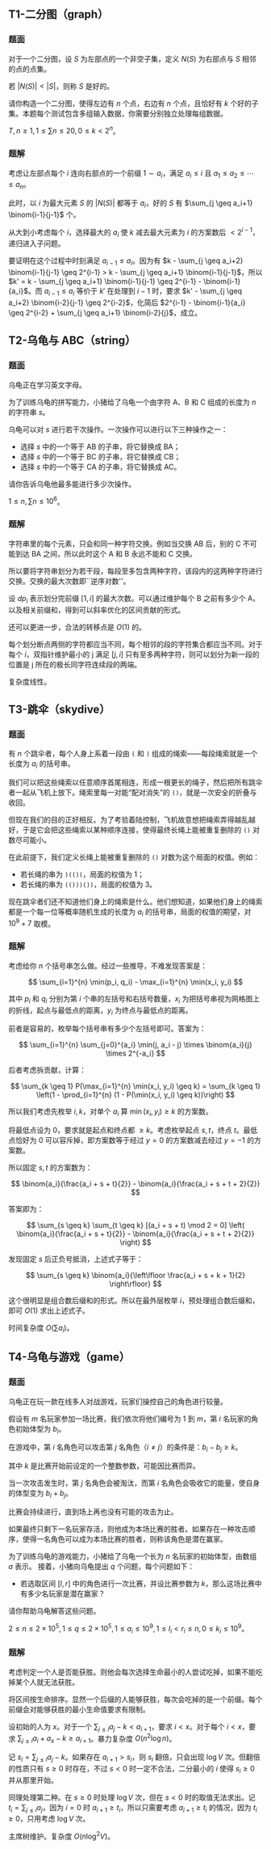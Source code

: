 ## T1-二分图（graph）

### 题面

对于一个二分图，设 $S$ 为左部点的一个非空子集，定义 $N(S)$ 为右部点与 $S$ 相邻的点的点集。

若 $|N(S)| < |S|$，则称 $S$ 是好的。

请你构造一个二分图，使得左边有 $n$ 个点，右边有 $n$ 个点，且恰好有 $k$ 个好的子集。本题每个测试包含多组输入数据，你需要分别独立处理每组数据。

$T,n\geq1,1\leq\sum n\leq 20,0\leq k<2^n$。

### 题解

考虑让左部点每个 $i$ 连向右部点的一个前缀 $1 \sim a_i$，满足 $a_i \leq i$ 且 $a_1 \leq a_2 \leq \cdots \leq a_n$。

此时，以 $i$ 为最大元素 $S$ 的 $|N(S)|$ 都等于 $a_i$，好的 $S$ 有 $\sum_{j \geq a_i+1} \binom{i-1}{j-1}$ 个。

从大到小考虑每个 $i$，选择最大的 $a_i$ 使 $k$ 减去最大元素为 $i$ 的方案数后 $< 2^{i-1}$，递归进入子问题。

要证明在这个过程中时刻满足 $a_{i-1} \leq a_i$。因为有 $k - \sum_{j \geq a_i+2} \binom{i-1}{j-1} \geq 2^{i-1} > k - \sum_{j \geq a_i+1} \binom{i-1}{j-1}$，所以 $k' = k - \sum_{j \geq a_i+1} \binom{i-1}{j-1} \geq 2^{i-1} - \binom{i-1}{a_i}$。而 $a_{i-1} \leq a_i$ 等价于 $k'$ 在处理到 $i-1$ 时，要求 $k' - \sum_{j \geq a_i+2} \binom{i-2}{j-1} \geq 2^{i-2}$，化简后 $2^{i-1} - \binom{i-1}{a_i} \geq 2^{i-2} + \sum_{j \geq a_i+1} \binom{i-2}{j}$，成立。

## T2-乌龟与 ABC（string）

### 题面

乌龟正在学习英文字母。

为了训练乌龟的拼写能力，小猪给了乌龟一个由字符 A、B 和 C 组成的长度为 $n$ 的字符串 $s$。

乌龟可以对 $s$ 进行若干次操作。一次操作可以进行以下三种操作之一：

- 选择 $s$ 中的一个等于 AB 的子串，将它替换成 BA；
- 选择 $s$ 中的一个等于 BC 的子串，将它替换成 CB；
- 选择 $s$ 中的一个等于 CA 的子串，将它替换成 AC。

请你告诉乌龟他最多能进行多少次操作。

$1\leq n,\sum n\leq10^6$。

### 题解

字符串里的每个元素，只会和同一种字符交换。例如当交换 AB 后，别的 C 不可能到达 BA 之间，所以此时这个 A 和 B 永远不能和 C 交换。

所以要将字符串划分为若干段，每段至多包含两种字符，该段内的这两种字符进行交换。交换的最大次数即``逆序对数''。

设 $dp_i$ 表示划分完前缀 $[1, i]$ 的最大次数。可以通过维护每个 B 之前有多少个 A，以及相关前缀和，得到可以斜率优化的区间贡献的形式。

还可以更进一步，合法的转移点是 $O(1)$ 的。

每个划分断点两侧的字符都应当不同，每个相邻的段的字符集合都应当不同。对于每个 $i$，双指针维护最小的 j 满足 $[j, i]$ 只有至多两种字符，则可以划分为新一段的位置是 j 所在的极长同字符连续段的两端。

复杂度线性。

## T3-跳伞（skydive）

### 题面

有 $n$ 个跳伞者，每个人身上系着一段由 `(` 和 `)` 组成的绳索——每段绳索就是一个长度为 $a_i$ 的括号串。

我们可以把这些绳索以任意顺序首尾相连，形成一根更长的绳子，然后把所有跳伞者一起从飞机上放下。绳索里每一对能“配对消失”的 `()`，就是一次安全的折叠与收回。

但现在我们的目的正好相反。为了考验着陆控制，飞机故意想把绳索弄得越乱越好，于是它会把这些绳索以某种顺序连接，使得最终长绳上能被重复删除的 `()` 对数尽可能小。

在此前提下，我们定义长绳上能被重复删除的 `()` 对数为这个局面的权值。例如：

- 若长绳的串为 `)(()(`，局面的权值为 $1$；
- 若长绳的串为 `(()))())`，局面的权值为 $3$。

现在跳伞者们还不知道他们身上的绳索是什么。他们想知道，如果他们身上的绳索都是一个每一位等概率随机生成的长度为 $a_i$ 的括号串，局面的权值的期望，对 $10^9 + 7$ 取模。

### 题解

考虑给你 $n$ 个括号串怎么做。经过一些推导，不难发现答案是：

$$
\sum_{i=1}^{n} \min(p_i, q_i) - \max_{i=1}^{n} \min(x_i, y_i)
$$

其中 $p_i$ 和 $q_i$ 分别为第 $i$ 个串的左括号和右括号数量，$x_i$ 为把括号串视为网格图上的折线，起点与最低点的距离，$y_i$ 为终点与最低点的距离。

前者是容易的，枚举每个括号串有多少个左括号即可。答案为：

$$
\sum_{i=1}^{n} \sum_{j=0}^{a_i} \min(j, a_i - j) \times \binom{a_i}{j} \times 2^{-a_i}
$$

后者考虑拆贡献，计算：

$$
\sum_{k \geq 1} P(\max_{i=1}^{n} \min(x_i, y_i) \geq k) = \sum_{k \geq 1} \left(1 - \prod_{i=1}^{n} (1 - P(\min(x_i, y_i) \geq k))\right)
$$

所以我们考虑先枚举 $i, k$，对单个 $a_i$ 算 $\min(x_i, y_i) \geq k$ 的方案数。

将最低点设为 0，要求就是起点和终点都 $\geq k$。考虑枚举起点 $s, t$，终点 $t$。最低点恰好为 0 可以容斥掉，即方案数等于经过 $y = 0$ 的方案数减去经过 $y = -1$ 的方案数。

所以固定 $s, t$ 的方案数为：

$$
\binom{a_i}{\frac{a_i + s + t}{2}} - \binom{a_i}{\frac{a_i + s + t + 2}{2}}
$$

答案即为：

$$
\sum_{s \geq k} \sum_{t \geq k} [(a_i + s + t) \mod 2 = 0] \left( \binom{a_i}{\frac{a_i + s + t}{2}} - \binom{a_i}{\frac{a_i + s + t + 2}{2}} \right)
$$

发现固定 $s$ 后正负号抵消，上述式子等于：

$$
\sum_{s \geq k} \binom{a_i}{\left\lfloor \frac{a_i + s + k + 1}{2} \right\rfloor}
$$

这个很明显是组合数后缀和的形式。所以在最外层枚举 $i$，预处理组合数后缀和，即可 $O(1)$ 求出上述式子。

时间复杂度 $O(\sum a_i)$。

## T4-乌龟与游戏（game）

### 题面

乌龟正在玩一款在线多人对战游戏，玩家们操控自己的角色进行较量。

假设有 $m$ 名玩家参加一场比赛，我们依次将他们编号为 1 到 $m$，第 $i$ 名玩家的角色初始体型为 $b_i$。

在游戏中，第 $i$ 名角色可以攻击第 $j$ 名角色（$i\neq j$）的条件是：$b_i - b_j\geq k$。

其中 $k$ 是比赛开始前设定的一个整数参数，可能因比赛而异。

当一次攻击发生时，第 $j$ 名角色会被淘汰，而第 $i$ 名角色会吸收它的能量，使自身的体型变为 $b_i + b_j$。

比赛会持续进行，直到场上再也没有可能的攻击为止。

如果最终只剩下一名玩家存活，则他成为本场比赛的胜者。如果存在一种攻击顺序，使得一名角色可以成为本场比赛的胜者，则称该角色是潜在赢家。

为了训练乌龟的游戏能力，小猪给了乌龟一个长为 $n$ 名玩家的初始体型，由数组 $a$ 表示。
接着，小猪向乌龟提出 $q$ 个问题，每个问题如下：

- 若选取区间 $[l, r]$ 中的角色进行一次比赛，并设比赛参数为 $k$，那么这场比赛中有多少名玩家是潜在赢家？

请你帮助乌龟解答这些问题。

$2\leq n\leq 2\times 10^5,1\leq q\leq 2\times 10^5,1\leq a_i\leq 10^9,1\leq l_i < r_i\leq n,0\leq k_i\leq 10^9$。

### 题解

考虑判定一个人是否能获胜。则他会每次选择生命最小的人尝试吃掉，如果不能吃掉某个人就无法获胜。

将区间按生命排序。显然一个后缀的人能够获胜，每次会吃掉的是一个前缀。每个前缀会对能够获胜的最小生命值要求有限制。

设初始的人为 $x$。对于一个 $\sum_{j \leq i} a_j - k < a_{i+1}$，要求 $i < x$。对于每个 $i < x$，要求 $\sum_{j \leq i} a_i + a_x - k \geq a_{i+1}$。暴力复杂度 $O(n^2 \log n)$。

记 $s_i = \sum_{j \leq i} a_j - k$。如果存在 $a_{i+1} > s_i$，则 $s_i$ 翻倍，只会出现 $\log V$ 次。但翻倍的性质只有 $s \geq 0$ 时存在，不过 $s < 0$ 时一定不合法，二分最小的 $i$ 使得 $s_i \geq 0$ 并从那里开始。

同理处理第二种。在 $s \geq 0$ 时处理 $\log V$ 次，但在 $s < 0$ 时的取值无法求出。记 $t_i = \sum_{j \leq i} a_j$，因为 $i = 0$ 时 $a_{i+1} \geq t_i$，所以只需要考虑 $a_{i+1} \geq t_i$ 的情况，因为 $t_i \geq 0$，只用考虑 $\log V$ 次。

主席树维护。复杂度 $O(n \log^2 V)$。